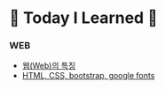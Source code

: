 # 💜 Today I Learned 💜
### WEB   
  + [웹(Web)의 특징](https://github.com/limhyerin/TIL/blob/main/web/%EC%9B%B9(Web)%EC%9D%98%20%ED%8A%B9%EC%A7%95.md)
  + [HTML, CSS, bootstrap, google fonts](https://github.com/limhyerin/TIL/blob/main/web/%5BTIL%5D%2023.12.21%20HTML%2C%20CSS%2C%20bootstrap%2C%20google%20fonts.md)
